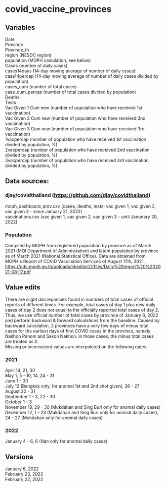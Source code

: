 # covid_vaccine_provinces

## Variables
Date </br> 
Province </br> 
Province_th </br>
region (NESDC region) </br>
population (MOPH calculation, see below) </br>
Cases (number of daily cases) </br>
cases14days	(14-day moving average of number of daily cases) </br>
case14percap (14-day moving average of number of daily cases divided by population)</br> 
cases_cum	(number of total cases) </br>
case_cum_percap	(number of total cases divided by population) </br>
Deaths	</br>
Tests	</br>
Vac Given 1 Cum new	(number of population who have received 1st vaccination) </br>
Vac Given 2 Cum new	(number of population who have received 2nd vaccination)</br>
Vac Given 3 Cum new	(number of population who have received 3rd vaccination)</br>
1vacpercap (number of population who have received 1st vaccination divided by population, %) </br>
2vacpercap (number of population who have received 2nd vaccination divided by population, %)</br>
3vacpercap (number of population who have received 3rd vaccination divided by population, %)</br>

## Data sources:
### djay/covidthailand (https://github.com/djay/covidthailand) </br>
moph_dashboard_prov.csv (cases, deaths, tests; vac given 1, vac given 2, vac given 3 - since January 21, 2022) </br>
vaccinations.csv (vac given 1, vac given 2, vac given 3 - until Janunary 20, 2022) </br>

### Population 
Compiled by MOPH from registered population by province as of March 2021 (MOI Department of Administration) and latent population by province as of March 2021 (National Statistical Office). Data are obtained from MOPH's Report of COVID Vaccination Services of August 17th, 2021. </br>
https://ddc.moph.go.th/uploads/ckeditor2//files/Daily%20report%20%202021-08-17.pdf </br>

## Value edits
There are slight discrepancies found in numbers of total cases of official reports of different times. For example, total cases of day 1 plus new daily cases of day 2 does not equal to the officially reported total cases of day 2. Thus, we use official number of total cases by province of January 6, 2022 and perform backward & forward calculations from the baseline. Caused by backward calculation, 2 provinces have a very few days of minus total cases for the earliest days of first COVID cases in the province, namely Nakhon Panom and Sakon Nakhon. In those cases, the minus total cases are treated as 0. </br>
Missing or inconsistent values are interpolated on the following dates:
### 2021
April 14, 21, 30 </br>
May 1, 5 - 10, 14, 24 - 31 </br>
June 1 - 30 </br>
July 12 (Bangkok only, for anomal 1st and 2nd shot given), 26 - 27 </br>
August 30 - 31 </br>
September 1 - 3, 22 - 30 </br>
October 1 - 3 </br>
November 18, 29 - 30 (Mukdahan and Sing Buri only for anomal daily cases) </br>
December 12, 1 - 23 (Mukdahan and Sing Buri only for anomal daily cases), 24 - 27 (Mukdahan only for anomal daily cases) </br>
### 2022
January 4 - 6, 6 (Nan only for anomal daily cases) </br>

## Versions
January 6, 2022 </br>
February 23, 2022 </br>
February 22, 2022 </br>
